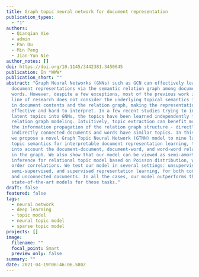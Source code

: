 ```yaml
---
title: Graph topic neural network for document representation
publication_types:
  - "1"
authors:
  - Qianqian Xie
  - admin
  - Pan Du
  - Min Peng
  - Jian-Yun Nie
author_notes: []
doi: https://doi.org/10.1145/3442381.3450045
publication: In *WWW*
publication_short: ""
abstract: "Graph Neural Networks (GNNs) such as GCN can effectively learn
  document representations via the semantic relation graph among documents and
  words. However, despite a few exceptions, most of the previous work in this
  line of research does not consider the underlying topical semantics inherited
  in document contents and the relation graph, making the representations less
  effective and hard to interpret. In a few recent studies trying to incorporate
  latent topics into GNNs, the topics have been learned independently from the
  relation graph modeling. Intuitively, topic extraction can benefit much from
  the information propagation of the relation graph structure - directly and
  indirectly connected documents and words have similar topics. In this paper,
  we propose a novel Graph Topic Neural Network (GTNN) model to mine latent
  topic semantics for interpretable document representation learning, taking
  into account the document-document, document-word, and word-word relationships
  in the graph. We also show that our model can be viewed as semi-amortized
  inference for relational topic model based on Poisson distribution, with high
  order correlations. We test our model in several settings: unsupervised,
  semi-supervised, and supervised representation learning, for both connected
  and unconnected documents. In all the cases, our model outperforms the
  state-of-the-art models for these tasks."
draft: false
featured: false
tags:
  - neural network
  - deep learning
  - topic model
  - neural topic model
  - sparse topic model
projects: []
image:
  filename: ""
  focal_point: Smart
  preview_only: false
summary: ""
date: 2021-04-19T06:46:06.580Z
---
```

